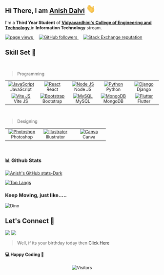 
## Hi There, I am <a  target="_blank"  href="https://responsive-portfolio-2022.netlify.app/">Anish Dalvi</a> <img  src="https://raw.githubusercontent.com/ABSphreak/ABSphreak/master/gifs/Hi.gif" width="30px">

I'm a **Third Year Student** of <a  target="_blank"  href="https://vcet.edu.in">**Vidyavardhini's College of Engineering and Technology** </a> in **Information Technology** stream.

<p align="left">
  <a href="https://github.com/anishdalvi/anishdalvi">
    <img src="https://komarev.com/ghpvc/?username=anishdalvi&label=Profile Views" alt="page views" />
  </a>  &nbsp &nbsp
  <a href="https://github.com/anishdalvi?tab=followers">
    <img alt="GitHub followers" src="https://img.shields.io/github/followers/anishdalvi?color=green&logo=github&label=Followers">
  </a> &nbsp &nbsp
  <a href="https://stackoverflow.com/users/17417451">
    <img alt="Stack Exchange reputation" src="https://img.shields.io/stackexchange/stackoverflow/r/17417451?color=orange&label=Reputation&logo=stackoverflow">
  </a> 
  
</p>


## Skill Set :muscle:
<br>

> Programming

<table>
  <tr>
    <td align="center" width="96">
      <a href="#">
        <img src="https://upload.wikimedia.org/wikipedia/commons/thumb/9/99/Unofficial_JavaScript_logo_2.svg/2048px-Unofficial_JavaScript_logo_2.svg.png" width="48" height="48" alt="JavaScript" />
      </a>
      <br>JavaScript
    </td>
    <td align="center" width="96">
      <a href="#" >
        <img src="https://cdn.cdnlogo.com/logos/r/85/react.svg" width="48" height="48" alt="React" />
      </a>
      <br>React
    </td>
     <td align="center"  width="96">
      <a href="#">
        <img src="https://cdn-icons-png.flaticon.com/512/919/919825.png" width="48" height="48" alt="Node JS" />
      </a>
      <br>Node JS
    </td>
    <td align="center" width="96">
      <a href="#">
        <img src="https://upload.wikimedia.org/wikipedia/commons/thumb/c/c3/Python-logo-notext.svg/935px-Python-logo-notext.svg.png" width="48" height="48" alt="Python" />
      </a>
      <br>Python
    </td>
     <td align="center"  width="96">
      <a href="#">
        <img src="https://freecomputerbooks.com/covers/Effective-Django.jpg" width="48" height="48" alt="Django" />
      </a>
      <br>Django
    </td>
    
    
  </tr>
  <tr>
   <td align="center"  width="96">
      <a href="#">
        <img src="https://vitejs.dev/logo-with-shadow.png" width="48" height="48" alt="Vite JS" />
      </a>
      <br>Vite JS
    </td>
    <td align="center" width="96">
      <a href="#">
        <img src="https://upload.wikimedia.org/wikipedia/commons/thumb/b/b2/Bootstrap_logo.svg/2560px-Bootstrap_logo.svg.png" width="58" height="48" alt="Bootstrap" />
      </a>
      <br>Bootstrap
    </td>
    <td align="center"  width="96">
      <a href="#">
        <img src="https://www.freepnglogos.com/uploads/logo-mysql-png/logo-mysql-mysql-logo-png-images-are-download-crazypng-21.png" width="48" height="48" alt="MySQL" />
      </a>
      <br>MySQL
    </td>
    <td align="center"  width="96">
      <a href="#">
        <img src="https://1000logos.net/wp-content/uploads/2020/08/MongoDB-Logo.jpg" width="90" height="48" alt="MongoDB" />
      </a>
      <br>MongoDB
    </td>
    <td align="center"  width="96">
      <a href="#">
        <img src="https://seeklogo.com/images/F/flutter-logo-5086DD11C5-seeklogo.com.png" width="43" height="48" alt="Flutter" />
      </a>
      <br>Flutter
    </td>
    
  </tr>
</table>
 <br>

> Designing

<table>
  <tr>
    <td align="center" width="96">
      <a href="#">
        <img src="https://upload.wikimedia.org/wikipedia/commons/thumb/a/af/Adobe_Photoshop_CC_icon.svg/640px-Adobe_Photoshop_CC_icon.svg.png" width="48" height="48" alt="Photoshop" />
      </a>
      <br>Photoshop
    </td>
    <td align="center" width="96">
      <a href="#">
        <img src="https://upload.wikimedia.org/wikipedia/commons/thumb/f/fb/Adobe_Illustrator_CC_icon.svg/1200px-Adobe_Illustrator_CC_icon.svg.png" width="48" height="48" alt="Illustrator" />
      </a>
      <br>Illustrator
    </td>
    <td align="center" width="96">
      <a href="#">
        <img src="https://freelogopng.com/images/all_img/1656733637logo-canva-png.png" width="48" height="48" alt="Canva" />
      </a>
      <br>Canva
    </td>
   
  </tr>
</table>

<br>

### 📊 Github Stats


[![Anish's GitHub stats-Dark](https://github-readme-stats.vercel.app/api?username=anishdalvi&show_icons=true&theme=dark#gh-dark-mode-only)](https://github.com/anuraghazra/github-readme-stats#gh-dark-mode-only)



[![Top Langs](https://github-readme-stats.vercel.app/api/top-langs/?username=anishdalvi&show_icons=true&theme=dark#gh-dark-mode-only)](https://github.com/anuraghazra/github-readme-stats)



### Keep Moving, just like.....

![Dino](https://mir-s3-cdn-cf.behance.net/project_modules/max_1200/4ff07986208593.5d9a654e92f36.gif)

## Let's Connect :handshake:

<a target="_blank" href="https://linkedin.com/in/anish-dalvi-8675791b4"><img src="https://img.shields.io/badge/-LinkedIn-0077B5?style=for-the-badge&logo=Linkedin&logoColor=white"></img></a>
<a target="_blank" href="anishdalvi01@gmail.com"><img src="https://img.shields.io/badge/-Gmail-D14836?style=for-the-badge&logo=Gmail&logoColor=white"></img></a>


> Well, if its your birthday today then <a target="_blank" href="https://dumbstruck.netlify.app/">Click Here</a>

#### :computer: Happy Coding :raised_hands:

<p align=center>                           
  <img align=center  src="https://visitor-badge.laobi.icu/badge?page_id=anishdalvi.anishdalvi" alt="Visitors">                     
</p>
